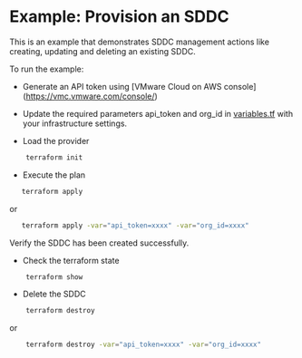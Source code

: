 # Example: Provision an SDDC

This is an example that demonstrates SDDC management actions like creating, updating and deleting an existing SDDC.

To run the example:

* Generate an API token using [VMware Cloud on AWS console] (https://vmc.vmware.com/console/)

* Update the required parameters api_token and org_id in [variables.tf](https://github.com/vmware/terraform-provider-vmc/blob/master/examples/sddc/variables.tf) with your infrastructure settings.

* Load the provider

```sh
    terraform init
```

* Execute the plan

```sh
   terraform apply
```

or

```sh
   terraform apply -var="api_token=xxxx" -var="org_id=xxxx"
```

Verify the SDDC has been created successfully.

* Check the terraform state

```sh
    terraform show
```

* Delete the SDDC

```sh
    terraform destroy
```

or

```sh
    terraform destroy -var="api_token=xxxx" -var="org_id=xxxx"
```
